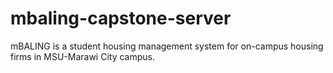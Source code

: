 # mbaling-capstone-server
mBALING is a student housing management system for on-campus housing firms in MSU-Marawi City campus.
